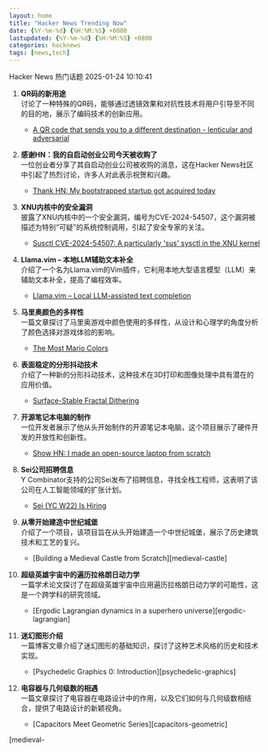 ```yaml
---
layout: home
title: "Hacker News Trending Now"
date: {%Y-%m-%d} {%H:%M:%S} +0800
lastupdated: {%Y-%m-%d} {%H:%M:%S} +0800
categories: hacknews
tags: [news,tech]
---
```

Hacker News 热门话题 2025-01-24 10:10:41

1. **QR码的新用途**  
   讨论了一种特殊的QR码，能够通过透镜效果和对抗性技术将用户引导至不同的目的地，展示了编码技术的创新应用。  
   - [A QR code that sends you to a different destination - lenticular and adversarial][qr-code]

2. **感谢HN：我的自启动创业公司今天被收购了**  
   一位创业者分享了其自启动创业公司被收购的消息，这在Hacker News社区中引起了热烈讨论，许多人对此表示祝贺和兴趣。  
   - [Thank HN: My bootstrapped startup got acquired today][bootstrapped-startup]

3. **XNU内核中的安全漏洞**  
   披露了XNU内核中的一个安全漏洞，编号为CVE-2024-54507，这个漏洞被描述为特别“可疑”的系统控制调用，引起了安全专家的关注。  
   - [Susctl CVE-2024-54507: A particularly 'sus' sysctl in the XNU kernel][cve-2024-54507]

4. **Llama.vim – 本地LLM辅助文本补全**  
   介绍了一个名为Llama.vim的Vim插件，它利用本地大型语言模型（LLM）来辅助文本补全，提高了编程效率。  
   - [Llama.vim – Local LLM-assisted text completion][llama-vim]

5. **马里奥颜色的多样性**  
   一篇文章探讨了马里奥游戏中颜色使用的多样性，从设计和心理学的角度分析了颜色选择对游戏体验的影响。  
   - [The Most Mario Colors][mario-colors]

6. **表面稳定的分形抖动技术**  
   介绍了一种新的分形抖动技术，这种技术在3D打印和图像处理中具有潜在的应用价值。  
   - [Surface-Stable Fractal Dithering][fractal-dithering]

7. **开源笔记本电脑的制作**  
   一位开发者展示了他从头开始制作的开源笔记本电脑，这个项目展示了硬件开发的开放性和创新性。  
   - [Show HN: I made an open-source laptop from scratch][open-source-laptop]

8. **Sei公司招聘信息**  
   Y Combinator支持的公司Sei发布了招聘信息，寻找全栈工程师，这表明了该公司在人工智能领域的扩张计划。  
   - [Sei (YC W22) Is Hiring][sei-hiring]

9. **从零开始建造中世纪城堡**  
   介绍了一个项目，该项目旨在从头开始建造一个中世纪城堡，展示了历史建筑技术和工艺的复兴。  
   - [Building a Medieval Castle from Scratch][medieval-castle]

10. **超级英雄宇宙中的遍历拉格朗日动力学**  
    一篇学术论文探讨了在超级英雄宇宙中应用遍历拉格朗日动力学的可能性，这是一个跨学科的研究领域。  
    - [Ergodic Lagrangian dynamics in a superhero universe][ergodic-lagrangian]

11. **迷幻图形介绍**  
    一篇博客文章介绍了迷幻图形的基础知识，探讨了这种艺术风格的历史和技术实现。  
    - [Psychedelic Graphics 0: Introduction][psychedelic-graphics]

12. **电容器与几何级数的相遇**  
    一篇文章探讨了电容器在电路设计中的作用，以及它们如何与几何级数相结合，提供了电路设计的新颖视角。  
    - [Capacitors Meet Geometric Series][capacitors-geometric]

[qr-code]: https://mstdn.social/@isziaui/113874436953157913
[bootstrapped-startup]: https://news.ycombinator.com/item?id=42806247
[cve-2024-54507]: https://jprx.io/cve-2024-54507/
[llama-vim]: https://github.com/ggml-org/llama.vim
[mario-colors]: https://lmnt.me/blog/the-most-mario-colors.html
[fractal-dithering]: https://github.com/runevision/Dither3D
[open-source-laptop]: https://www.byran.ee/posts/creation/
[sei-hiring]: https://www.ycombinator.com/companies/sei/jobs/LeAtLYf-full-stack-engineer-typescript-react-gen-ai
[medieval-